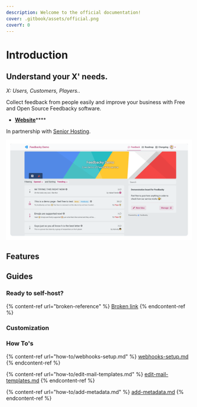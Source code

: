 ```yaml
---
description: Welcome to the official documentation!
cover: .gitbook/assets/official.png
coverY: 0
---
```


# Introduction

## Understand your X' needs.

_X: Users, Customers, Players.._

Collect feedback from people easily and improve your business with Free and Open Source Feedbacky software.

* [**Website**](https://feedbacky.net)****

In partnership with [Senior Hosting](project-overview/senior-hosting.md).

![Demo Board](<.gitbook/assets/image (1).png>)

## Features

## Guides

### Ready to self-host?

{% content-ref url="broken-reference" %}
[Broken link](broken-reference)
{% endcontent-ref %}

### Customization

### How To's

{% content-ref url="how-to/webhooks-setup.md" %}
[webhooks-setup.md](how-to/webhooks-setup.md)
{% endcontent-ref %}

{% content-ref url="how-to/edit-mail-templates.md" %}
[edit-mail-templates.md](how-to/edit-mail-templates.md)
{% endcontent-ref %}

{% content-ref url="how-to/add-metadata.md" %}
[add-metadata.md](how-to/add-metadata.md)
{% endcontent-ref %}
